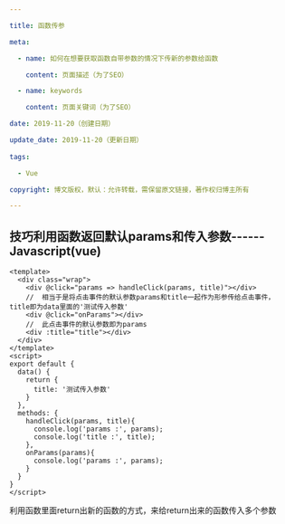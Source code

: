 ```yaml
---

title: 函数传参

meta: 

  - name: 如何在想要获取函数自带参数的情况下传新的参数给函数

    content: 页面描述（为了SEO）

  - name: keywords

    content: 页面关键词（为了SEO）

date: 2019-11-20（创建日期）

update_date: 2019-11-20（更新日期）
 
tags: 

  - Vue

copyright: 博文版权，默认：允许转载，需保留原文链接，著作权归博主所有

---
```


## 技巧利用函数返回默认params和传入参数------Javascript(vue)

```vue
<template>
  <div class="wrap">
    <div @click="params => handleClick(params, title)"></div>
  	//  相当于是将点击事件的默认参数params和title一起作为形参传给点击事件，title即为data里面的'测试传入参数'
    <div @click="onParams"></div>
    //  此点击事件的默认参数即为params
    <div :title="title"></div>
  </div>
</template>
<script>
export default {
  data() {
    return {
      title: '测试传入参数'
    }
  },
  methods: {
    handleClick(params, title){
      console.log('params :', params);
      console.log('title :', title);
    },
    onParams(params){
      console.log('params :', params);
    }
  }
}
</script>
```



利用函数里面return出新的函数的方式，来给return出来的函数传入多个参数
